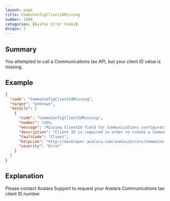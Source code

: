 ```yaml
---
layout: page
title: CommsConfigClientIdMissing
number: 1400
categories: [AvaTax Error Codes]
disqus: 1
---
```


## Summary

You attempted to call a Communications tax API, but your client ID value is missing.

## Example

```json
{
  "code": "CommsConfigClientIdMissing",
  "target": "Unknown",
  "details": [
    {
      "code": "CommsConfigClientIdMissing",
      "number": 1400,
      "message": "Missing ClientId field for Communications configuration.",
      "description": "Client ID is required in order to create a Communications configuration.",
      "faultCode": "Client",
      "helpLink": "http://developer.avalara.com/avatax/errors/CommsConfigClientIdMissing",
      "severity": "Error"
    }
  ]
}
```

## Explanation

Please contact Avalara Support to request your Avalara Communications tax client ID number.
